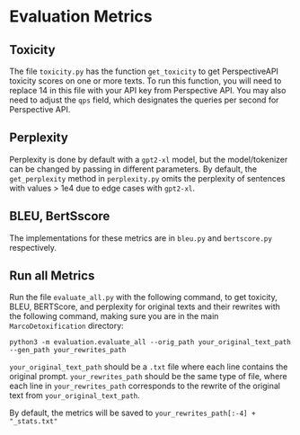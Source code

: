 # Evaluation Metrics

## Toxicity
The file `toxicity.py` has the function `get_toxicity` to get PerspectiveAPI toxicity scores on one or more texts. To run this function, you will need to replace 14 in this file with your API key from Perspective API. You may also need to adjust the `qps` field, which designates the queries per second for Perspective API.

## Perplexity
Perplexity is done by default with a `gpt2-xl` model, but the model/tokenizer can be changed by passing in different parameters. By default, the `get_perplexity` method in `perplexity.py` omits the perplexity of sentences with values > 1e4 due to edge cases with `gpt2-xl`.

## BLEU, BertSscore

The implementations for these metrics are in `bleu.py` and `bertscore.py` respectively.

## Run all Metrics
Run the file `evaluate_all.py` with the following command, to get toxicity, BLEU, BERTScore, and perplexity for original texts and their rewrites with the following command, making sure you are in the main `MarcoDetoxification` directory:

    python3 -m evaluation.evaluate_all --orig_path your_original_text_path --gen_path your_rewrites_path

`your_original_text_path` should be a `.txt` file where each line contains the original prompt. `your_rewrites_path` should be the same type of file, where each line in `your_rewrites_path` corresponds to the rewrite of the original text from `your_original_text_path`.

By default, the metrics will be saved to `your_rewrites_path[:-4] + "_stats.txt"`
